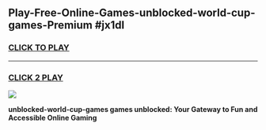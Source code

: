 
## Play-Free-Online-Games-unblocked-world-cup-games-Premium #jx1dl
<h3>
<a href="https://premium.freeplayer.one?title=unblocked-world-cup-games&ref=8M">CLICK TO PLAY</a></h3>
<hr>

<h3>
<a href="https://premium.freeplayer.one?title=unblocked-world-cup-games&ref=8M">CLICK 2 PLAY</a>
  
</h3>

<a href="https://premium.freeplayer.one?title=unblocked-world-cup-games&ref=8M"><img src="https://clearcache.store/games.png"></a>


**unblocked-world-cup-games games unblocked: Your Gateway to Fun and Accessible Online Gaming**

